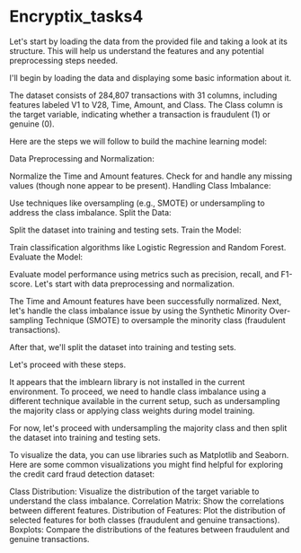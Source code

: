 # Encryptix_tasks4

Let's start by loading the data from the provided file and taking a look at its structure. This will help us understand the features and any potential preprocessing steps needed.

I'll begin by loading the data and displaying some basic information about it.

The dataset consists of 284,807 transactions with 31 columns, including features labeled V1 to V28, Time, Amount, and Class. The Class column is the target variable, indicating whether a transaction is fraudulent (1) or genuine (0).

Here are the steps we will follow to build the machine learning model:

Data Preprocessing and Normalization:

Normalize the Time and Amount features.
Check for and handle any missing values (though none appear to be present).
Handling Class Imbalance:

Use techniques like oversampling (e.g., SMOTE) or undersampling to address the class imbalance.
Split the Data:

Split the dataset into training and testing sets.
Train the Model:

Train classification algorithms like Logistic Regression and Random Forest.
Evaluate the Model:

Evaluate model performance using metrics such as precision, recall, and F1-score.
Let's start with data preprocessing and normalization. ​​

The Time and Amount features have been successfully normalized. Next, let's handle the class imbalance issue by using the Synthetic Minority Over-sampling Technique (SMOTE) to oversample the minority class (fraudulent transactions).

After that, we'll split the dataset into training and testing sets.

Let's proceed with these steps. ​​

It appears that the imblearn library is not installed in the current environment. To proceed, we need to handle class imbalance using a different technique available in the current setup, such as undersampling the majority class or applying class weights during model training.

For now, let's proceed with undersampling the majority class and then split the dataset into training and testing sets. ​

To visualize the data, you can use libraries such as Matplotlib and Seaborn. Here are some common visualizations you might find helpful for exploring the credit card fraud detection dataset:

Class Distribution: Visualize the distribution of the target variable to understand the class imbalance.
Correlation Matrix: Show the correlations between different features.
Distribution of Features: Plot the distribution of selected features for both classes (fraudulent and genuine transactions).
Boxplots: Compare the distributions of the features between fraudulent and genuine transactions.

